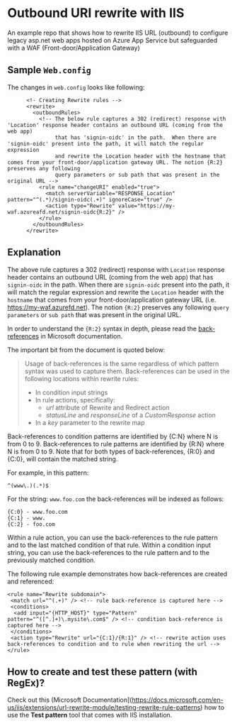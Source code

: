 # Outbound URI rewrite with IIS 
An example repo that shows how to rewrite IIS URL (outbound) to configure legacy asp.net web apps hosted on Azure App Service but safeguarded with a WAF (Front-door/Application Gateway)

## Sample ```Web.config```
The changes in ```web.config``` looks like following:

```
      <!- Creating Rewrite rules -->
      <rewrite>
        <outboundRules>          
          <!-- The below rule captures a 302 (redirect) response with 'Location' response header contains an outbound URL (coming from the web app) 
               that has 'signin-oidc' in the path.  When there are 'signin-oidc' present into the path, it will match the regular expression
               and rewrite the Location header with the hostname that comes from your front-door/application gateway URL. The notion {R:2} preserves any following
               query parameters or sub path that was present in the original URL -->
          <rule name="changeURI" enabled="true">
            <match serverVariable="RESPONSE_Location" pattern="^(.*)/signin-oidc(.+)" ignoreCase="true" />
            <action type="Rewrite" value="https://my-waf.azureafd.net/signin-oidc{R:2}" />
          </rule>          
        </outboundRules>
      </rewrite>      
```

## Explanation
The above rule captures a 302 (redirect) response with ```Location``` response header contains an outbound URL (coming from the web app) that has ```signin-oidc``` in the path.  When there are ```signin-oidc``` present into the path, it will match the regular expression and rewrite the ```Location``` header with the ```hostname``` that comes from your front-door/application gateway URL (i.e. https://my-waf.azurefd.net). The notion ```{R:2}``` preserves any following ```query parameters``` or ```sub path``` that was present in the original URL.

In order to understand the ```{R:2}``` syntax in depth, please read the [back-references](https://docs.microsoft.com/en-us/iis/extensions/url-rewrite-module/url-rewrite-module-configuration-reference#using-back-references-in-rewrite-rules) in Microsoft documentation.

The important bit from the document is quoted below:

> Usage of back-references is the same regardless of which pattern syntax was used to capture them. Back-references can be used in the following locations within rewrite rules:
> - In condition input strings
> - In rule actions, specifically:
>   - _url_ attribute of Rewrite and Redirect action
>   - _statusLine_ and _responseLine_ of a _CustomResponse_ action
> - In a _key_ parameter to the rewrite map

Back-references to condition patterns are identified by {C:N} where N is from 0 to 9. Back-references to rule patterns are identified by {R:N} where N is from 0 to 9. Note that for both types of back-references, {R:0} and {C:0}, will contain the matched string.

For example, in this pattern:
```
^(www\.)(.*)$
```
For the string: ```www.foo.com``` the back-references will be indexed as follows:
```
{C:0} - www.foo.com
{C:1} - www.
{C:2} - foo.com
```

Within a rule action, you can use the back-references to the rule pattern and to the last matched condition of that rule. Within a condition input string, you can use the back-references to the rule pattern and to the previously matched condition.

The following rule example demonstrates how back-references are created and referenced:

```
<rule name="Rewrite subdomain">
 <match url="^(.+)" /> <!-- rule back-reference is captured here -->
 <conditions>
  <add input="{HTTP_HOST}" type="Pattern" pattern="^([^.]+)\.mysite\.com$" /> <!-- condition back-reference is captured here -->
 </conditions>
 <action type="Rewrite" url="{C:1}/{R:1}" /> <!-- rewrite action uses back-references to condition and to rule when rewriting the url -->
</rule>
```

## How to create and test these pattern (with RegEx)?

Check out this (Microsoft Documentation](https://docs.microsoft.com/en-us/iis/extensions/url-rewrite-module/testing-rewrite-rule-patterns) how to use the **Test pattern** tool that comes with IIS installation.

